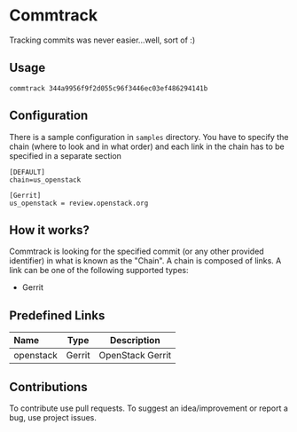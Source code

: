 # Commtrack

Tracking commits was never easier...well, sort of :)


## Usage

```
commtrack 344a9956f9f2d055c96f3446ec03ef486294141b
```

## Configuration

There is a sample configuration in `samples` directory.
You have to specify the chain (where to look and in what order)
and each link in the chain has to be specified in a separate section

```
[DEFAULT]
chain=us_openstack

[Gerrit]
us_openstack = review.openstack.org
```

## How it works?

Commtrack is looking for the specified commit (or any other provided identifier)
in what is known as the "Chain". A chain is composed of links. A link can be one of
the following supported types:

* Gerrit

## Predefined Links

Name | Type | Description
:------ |:------:|:--------:
openstack | Gerrit | OpenStack Gerrit


## Contributions

To contribute use pull requests.
To suggest an idea/improvement or report a bug, use project issues.
